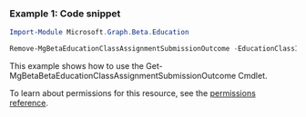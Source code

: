 ### Example 1: Code snippet

```powershellImport-Module Microsoft.Graph.Beta.Education

Remove-MgBetaEducationClassAssignmentSubmissionOutcome -EducationClassId $educationClassId -EducationAssignmentId $educationAssignmentId -EducationSubmissionId $educationSubmissionId -EducationOutcomeId $educationOutcomeId
```
This example shows how to use the Get-MgBetaBetaEducationClassAssignmentSubmissionOutcome Cmdlet.
To learn about permissions for this resource, see the [permissions reference](/graph/permissions-reference).

